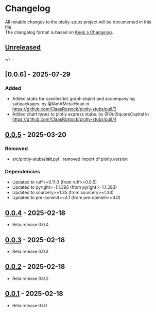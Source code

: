 # Changelog

All notable changes to the [plotly-stubs] project will be documented in this file.<br>
The changelog format is based on [Keep a Changelog](https://keepachangelog.com/en/1.0.0/).

## [Unreleased]

-/-

## [0.0.6] - 2025-07-29

### Added
* Added stubs for candlestick graph object and accompanying subpackages. by @IAmAMetalHead in https://github.com/ClaasRostock/plotly-stubs/pull/3
* Added chart types to plotly express stubs. by @OutSquareCapital in https://github.com/ClaasRostock/plotly-stubs/pull/4


## [0.0.5] - 2025-03-20

### Removed
* src/plotly-stubs/__init__.pyi : removed import of plotly.version

### Dependencies
* Updated to ruff>=0.11.0  (from ruff>=0.9.5)
* Updated to pyright>=1.1.396  (from pyright>=1.1.393)
* Updated to sourcery>=1.35  (from sourcery>=1.33)
* Updated to pre-commit>=4.1  (from pre-commit>=4.0)


## [0.0.4] - 2025-02-18

* Beta release 0.0.4


## [0.0.3] - 2025-02-18

* Beta release 0.0.3


## [0.0.2] - 2025-02-18

* Beta release 0.0.2


## [0.0.1] - 2025-02-18

* Beta release 0.0.1

<!-- Markdown link & img dfn's -->
[unreleased]: https://github.com/ClaasRostock/plotly-stubs/compare/v0.0.5...HEAD
[0.0.5]: https://github.com/ClaasRostock/plotly-stubs/releases/tag/v0.0.4...v0.0.5
[0.0.4]: https://github.com/ClaasRostock/plotly-stubs/releases/tag/v0.0.3...v0.0.4
[0.0.3]: https://github.com/ClaasRostock/plotly-stubs/releases/tag/v0.0.2...v0.0.3
[0.0.2]: https://github.com/ClaasRostock/plotly-stubs/releases/tag/v0.0.1...v0.0.2
[0.0.1]: https://github.com/ClaasRostock/plotly-stubs/releases/tag/v0.0.1
[plotly-stubs]: https://github.com/ClaasRostock/plotly-stubs
